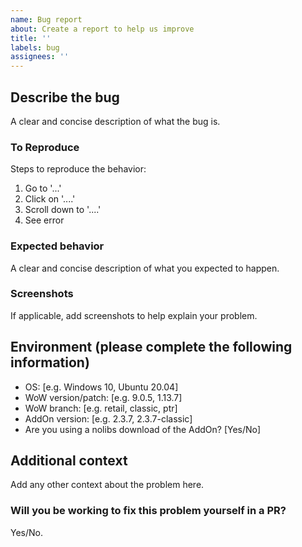 ```yaml
---
name: Bug report
about: Create a report to help us improve
title: ''
labels: bug
assignees: ''
---
```


<!--- Provide a general summary of your bug report in the Title above -->

## Describe the bug
A clear and concise description of what the bug is.

### To Reproduce
Steps to reproduce the behavior:
1. Go to '...'
2. Click on '....'
3. Scroll down to '....'
4. See error

### Expected behavior
A clear and concise description of what you expected to happen.

### Screenshots
If applicable, add screenshots to help explain your problem.

## Environment (please complete the following information)
 - OS: [e.g. Windows 10, Ubuntu 20.04]
 - WoW version/patch: [e.g. 9.0.5, 1.13.7]
 - WoW branch: [e.g. retail, classic, ptr]
 - AddOn version: [e.g. 2.3.7, 2.3.7-classic]
 - Are you using a nolibs download of the AddOn? [Yes/No]

## Additional context
Add any other context about the problem here.

### Will you be working to fix this problem yourself in a PR?
Yes/No.
